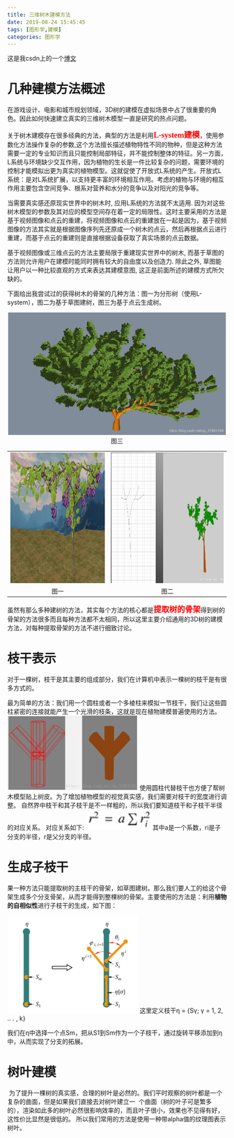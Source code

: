 ```yaml
---
title: 三维树木建模方法
date: 2019-08-24 15:45:45
tags: [图形学,建模]
categories: 图形学
---
```

这是我csdn上的一个[博文](https://blog.csdn.net/qq_31804159/article/details/80498452)
# 几种建模方法概述
在游戏设计、电影和城市规划领域，3D树的建模在虚拟场景中占了很重要的角色。因此如何快速建立真实的三维树木模型一直是研究的热点问题。

关于树木建模存在很多经典的方法，典型的方法是利用<strong><font color="red" face="黑体" size=4>L-system建模</font></strong>，使用参数化方法操作复杂的参数,这个方法擅长描述植物特性不同的物种，但是这种方法需要一定的专业知识而且只能控制局部特征，并不能控制整体的特征。另一方面，L系统与环境缺少交互作用，因为植物的生长是一件比较复杂的问题，需要环境的控制才能模拟出更为真实的植物模型。这就促使了开放式L系统的产生。开放式L系统：是对L系统扩展，以支持更丰富的环境相互作用。考虑的植物与环境的相互作用主要包含空间竞争、根系对营养和水分的竞争以及对阳光的竞争等。

当需要真实感还原现实世界中的树木时, 应用L系统的方法就不太适用. 因为对这些树木模型的参数及其对应的模型空间存在着一定的局限性。这时主要采用的方法是基于视频图像和点云的重建，将视频图像和点云的重建放在一起是因为，基于视频图像的方法其实就是根据图像序列先还原成一个树木的点云，然后再根据点云进行重建，而基于点云的重建则是直接根据设备获取了真实场景的点云数据。

基于视频图像或三维点云的方法主要局限于重建现实世界中的树木, 而基于草图的方法则允许用户在建模时能同时拥有较大的自由度以及创造力. 除此之外, 草图能让用户以一种比较直观的方式来表达其建模意图, 这正是前面所述的建模方式所欠缺的。

下面给出我尝试过的获得树木的骨架的几种方法：图一为分形树（使用L-system），图二为基于草图建树，图三为基于点云生成树。
<div align=center>
<table align="center"><tr>
<td><img height=300 src="2019-08-24-三维树木建模方法/L-tree.png" ></td>
<td><img height=300 src="2019-08-24-三维树木建模方法/sketch_tree.png" ></td>
</tr>
<tr align=center>
<td >图一</td>
<td>图二</td>
</tr>

<tr>
	<img width=500 src="2019-08-24-三维树木建模方法/point_tree.png" >
</tr>
<tr>
	图三
</tr>

</table>
</div>

虽然有那么多种建树的方法，其实每个方法的核心都是<strong><font color="red" face="黑体" size=4>提取树的骨架</font></strong>得到树的骨架的方法很多而且每种方法都不太相同，所以这里主要介绍通用的3D树的建模方法，对每种提取骨架的方法不进行细致讨论。

# 枝干表示

对于一棵树，枝干是其主要的组成部分，我们在计算机中表示一棵树的枝干是有很多方式的。

最为简单的方法：我们用一个圆柱或者一个多棱柱来模拟一节枝干，我们让这些圆柱紧密的连接就能产生一个光滑的枝条，这就是现在植物建模普遍使用的方法。
<img width=300 src="2019-08-24-三维树木建模方法/branch.png" >
使用圆柱代替枝干也方便了帮树木模型贴上树皮。为了增加植物模型的视觉真实感，我们需要对枝干的宽度进行调整。
自然界中枝干和其子枝干是不一样粗的，所以我们要知道枝干和子枝干半径的对应关系。
对应关系如下:
<img width=150 src="2019-08-24-三维树木建模方法/math.png" >
其中a是一个系数，ri是子分支的半径，r是父分支的半径。

# 生成子枝干
果一种方法只能提取树的主枝干的骨架，如草图建树。那么我们要人工的给这个骨架生成多个分支骨架，从而才能得到整棵树的骨架。主要使用的方法是：利用<strong>植物的自相似性</strong>进行子枝干的生成，如下图：

<img width=300 src="2019-08-24-三维树木建模方法/subBranch.png" >
这里定义枝干η = {Sγ; γ = 1, 2, .. . , k}

我们在η中选择一个点Sm，把从S1到Sm作为一个子枝干，通过旋转平移添加到η中，从而实现了分支的拓展。
# 树叶建模
 为了提升一棵树的真实感，合理的树叶是必然的。我们平时观察的树叶都是一个复杂的曲面，但是如果我们直接去对树叶建立一  个曲面（树的叶子可是繁多的），渲染如此多的树叶必然很影响效率的，而且叶子很小，效果也不见得有好，这性价比显然是很低的。 所以我们常用的方法是使用一种带alpha值的纹理图表示树叶。

